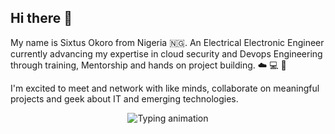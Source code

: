 ## Hi there 👋
My name is Sixtus Okoro from Nigeria 🇳🇬. 
An Electrical Electronic Engineer currently advancing my expertise in cloud security and Devops Engineering through training, Mentorship and hands on project building. ☁️ 💻 🛜 

I'm excited to meet and network with like minds, collaborate on meaningful projects and geek about IT and emerging technologies.

 <p align="center">
<img src="https://readme-typing-svg.demolab.com?font=Fira+Code&weight=700&size=24&duration=3000&pause=1000&color=03055B&center=true&vCenter=true&width=500&lines=Cloud+DevOps+Engineer;Cybersecurity+Engineer;Technical+Support+Specialist" alt="Typing animation" />
</p>
